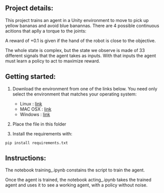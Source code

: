 ## **Project details:**
    
This project trains an agent in a Unity environment to move to pick up yellow bananas and avoid blue banannas.
There are 4 possible continuous acitions that aplly a torque to the joints:
    
A reward of +0.1 is given if the hand of the robot is close to the objective.

The whole state is complex, but the state we observe is made of 33 different signals that the agent takes as inputs. With that inputs the agent must learn a policy to act to maximize reward.

## **Getting started:**

1. Download the environment from one of the links below.  You need only select the environment that matches your operating system:
    - Linux : [link](https://s3-us-west-1.amazonaws.com/udacity-drlnd/P2/Reacher/one_agent/Reacher_Linux.zip)
	- MAC OSX : [link](https://s3-us-west-1.amazonaws.com/udacity-drlnd/P2/Reacher/Reacher.app.zip)
	- Windows : [link](https://s3-us-west-1.amazonaws.com/udacity-drlnd/P2/Reacher/Reacher_Windows_x86_64.zip)


2. Place the file in this folder

3. Install the requirements with:
```
pip install requirements.txt
``` 


## **Instructions**:

The notebook training_.ipynb constains the script to train the agent. 

Once the agent is trained, the notebook acting_.ipynb takes the trained agent and uses it to see a working agent, with a policy without noise.